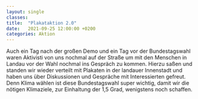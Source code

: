 ```yaml
---
layout: single
classes: 
title:  "Plakataktion 2.0"
date:   2021-09-25 12:00:00 +0200
categories: Aktion
---
```

Auch ein Tag nach der großen Demo und ein Tag vor der Bundestagswahl waren Aktivisti von uns nochmal auf der Straße um mit den Menschen in Landau vor der Wahl nochmal ins Gespräch
zu kommen. Hierzu saßen und standen wir wieder verteilt mit Plakaten in der landauer Innenstadt und haben uns über Diskussionen und Gespräche mit Interessierten gefreut.
Denn Klima wählen ist diese Bundestagswahl super wichtig, damit wir die nötigen Klimaziele, zur Einhaltung der 1,5 Grad, wenigstens noch schaffen. <br>
